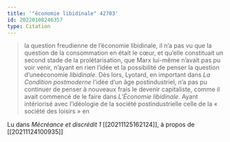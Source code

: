 ```yaml
---
title: '"économie libidinale" 42703'
id: 20220108246357
type: Citation
---
```


> la question freudienne de l’économie libidinale, il n’a pas vu que la question de la consommation en était le cœur, et qu’elle constituait un second stade de la prolétarisation, que Marx lui-même n’avait pas pu voir venir, n’ayant en rien l’idée et la possibilité de penser la question d’uneéconomie *libidinale*. Dès lors, Lyotard, en important dans *La Condition postmoderne* l’idée d’un âge postindustriel, n’a pas pu continuer de penser à nouveaux frais le devenir capitaliste, comme il avait commencé de le faire dans *L’Économie libidinale*. Ayant intériorisé avec l’idéologie de la société postindustrielle celle de la « société des loisirs » en

Lu dans *Mécréance et discrédit 1* [[20211125162124]], à propos de [[20211124100935]]